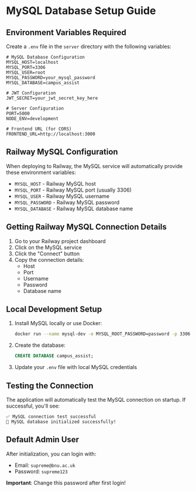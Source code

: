 # MySQL Database Setup Guide

## Environment Variables Required

Create a `.env` file in the `server` directory with the following variables:

```env
# MySQL Database Configuration
MYSQL_HOST=localhost
MYSQL_PORT=3306
MYSQL_USER=root
MYSQL_PASSWORD=your_mysql_password
MYSQL_DATABASE=campus_assist

# JWT Configuration
JWT_SECRET=your_jwt_secret_key_here

# Server Configuration
PORT=5000
NODE_ENV=development

# Frontend URL (for CORS)
FRONTEND_URL=http://localhost:3000
```

## Railway MySQL Configuration

When deploying to Railway, the MySQL service will automatically provide these environment variables:

- `MYSQL_HOST` - Railway MySQL host
- `MYSQL_PORT` - Railway MySQL port (usually 3306)
- `MYSQL_USER` - Railway MySQL username
- `MYSQL_PASSWORD` - Railway MySQL password
- `MYSQL_DATABASE` - Railway MySQL database name

## Getting Railway MySQL Connection Details

1. Go to your Railway project dashboard
2. Click on the MySQL service
3. Click the "Connect" button
4. Copy the connection details:
   - Host
   - Port
   - Username
   - Password
   - Database name

## Local Development Setup

1. Install MySQL locally or use Docker:
   ```bash
   docker run --name mysql-dev -e MYSQL_ROOT_PASSWORD=password -p 3306:3306 -d mysql:8.0
   ```

2. Create the database:
   ```sql
   CREATE DATABASE campus_assist;
   ```

3. Update your `.env` file with local MySQL credentials

## Testing the Connection

The application will automatically test the MySQL connection on startup. If successful, you'll see:
```
✅ MySQL connection test successful
🎉 MySQL database initialized successfully!
```

## Default Admin User

After initialization, you can login with:
- Email: `supreme@bnu.ac.uk`
- Password: `supreme123`

**Important**: Change this password after first login!
